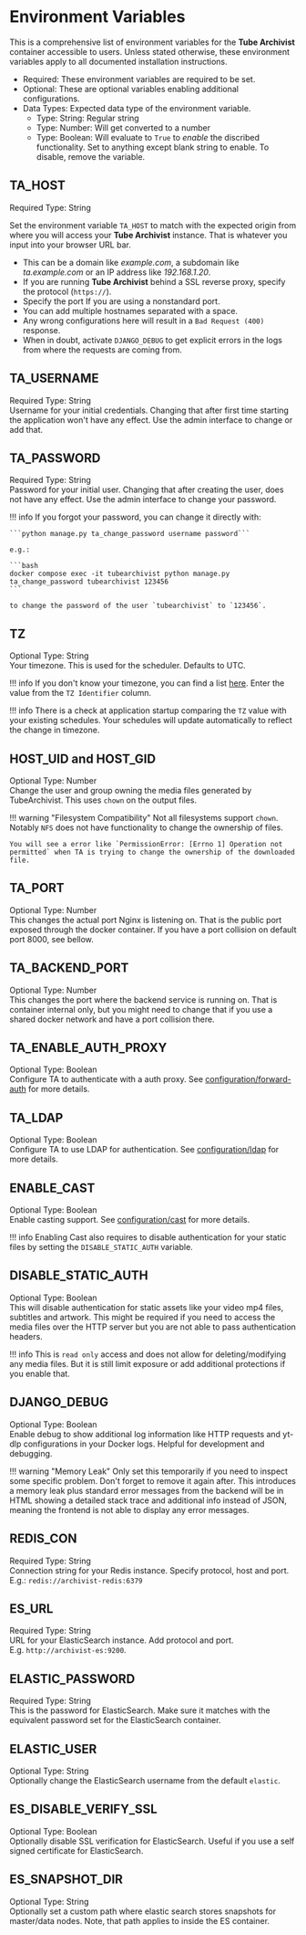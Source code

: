 # Environment Variables

This is a comprehensive list of environment variables for the **Tube Archivist** container accessible to users. Unless stated otherwise, these environment variables apply to all documented installation instructions.

- <span class="tag-alert">Required</span>: These environment variables are required to be set.
- <span class="tag-optional">Optional</span>: These are optional variables enabling additional configurations.
- Data Types: Expected data type of the environment variable.
    - <span class="tag-neutral">Type: String</span>: Regular string
    - <span class="tag-neutral">Type: Number</span>: Will get converted to a number
    - <span class="tag-neutral">Type: Boolean</span>: Will evaluate to `True` to _enable_ the discribed functionality. Set to anything except blank string to enable. To disable, remove the variable.

## TA_HOST
<span class="tag-alert">Required</span>
<span class="tag-neutral">Type: String</span>

Set the environment variable `TA_HOST` to match with the expected origin from where you will access your **Tube Archivist** instance. That is whatever you input into your browser URL bar.   

- This can be a domain like *example.com*, a subdomain like *ta.example.com* or an IP address like *192.168.1.20*.
- If you are running **Tube Archivist** behind a SSL reverse proxy, specify the protocol (`https://`).
- Specify the port If you are using a nonstandard port.
- You can add multiple hostnames separated with a space.
- Any wrong configurations here will result in a `Bad Request (400)` response.
- When in doubt, activate `DJANGO_DEBUG` to get explicit errors in the logs from where the requests are coming from.

## TA_USERNAME
<span class="tag-alert">Required</span>
<span class="tag-neutral">Type: String</span>  
Username for your initial credentials. Changing that after first time starting the application won't have any effect. Use the admin interface to change or add that.

## TA_PASSWORD
<span class="tag-alert">Required</span>
<span class="tag-neutral">Type: String</span>  
Password for your initial user. Changing that after creating the user, does not have any effect. Use the admin interface to change your password.

!!! info
    If you forgot your password, you can change it directly with:
    
    ```python manage.py ta_change_password username password```
    
    e.g.:

    ```bash
    docker compose exec -it tubearchivist python manage.py ta_change_password tubearchivist 123456
    ```

    to change the password of the user `tubearchivist` to `123456`.

## TZ
<span class="tag-optional">Optional</span>
<span class="tag-neutral">Type: String</span>  
Your timezone. This is used for the scheduler. Defaults to UTC.

!!! info
    If you don't know your timezone, you can find a list [here](https://en.wikipedia.org/wiki/List_of_tz_database_time_zones#List). Enter the value from the `TZ Identifier` column. 

!!! info
    There is a check at application startup comparing the `TZ` value with your existing schedules. Your schedules will update automatically to reflect the change in timezone.

## HOST_UID and HOST_GID
<span class="tag-optional">Optional</span>
<span class="tag-neutral">Type: Number</span>  
Change the user and group owning the media files generated by TubeArchivist. This uses `chown` on the output files. 

!!! warning "Filesystem Compatibility"
	Not all filesystems support `chown`. Notably `NFS` does not have functionality to change the ownership of files.  

    You will see a error like `PermissionError: [Errno 1] Operation not permitted` when TA is trying to change the ownership of the downloaded file.

## TA_PORT
<span class="tag-optional">Optional</span>
<span class="tag-neutral">Type: Number</span>  
This changes the actual port Nginx is listening on. That is the public port exposed through the docker container. If you have a port collision on default port 8000, see bellow.

## TA_BACKEND_PORT
<span class="tag-optional">Optional</span>
<span class="tag-neutral">Type: Number</span>  
This changes the port where the backend service is running on. That is container internal only, but you might need to change that if you use a shared docker network and have a port collision there.

## TA_ENABLE_AUTH_PROXY
<span class="tag-optional">Optional</span>
<span class="tag-neutral">Type: Boolean</span>  
Configure TA to authenticate with a auth proxy. See [configuration/forward-auth](../configuration/forward-auth.md) for more details.

## TA_LDAP
<span class="tag-optional">Optional</span>
<span class="tag-neutral">Type: Boolean</span>  
Configure TA to use LDAP for authentication. See [configuration/ldap](../configuration/ldap.md) for more details.

## ENABLE_CAST
<span class="tag-optional">Optional</span>
<span class="tag-neutral">Type: Boolean</span>  
Enable casting support. See [configuration/cast](../configuration/cast.md) for more details.

!!! info
    Enabling Cast also requires to disable authentication for your static files by setting the `DISABLE_STATIC_AUTH` variable.

## DISABLE_STATIC_AUTH
<span class="tag-optional">Optional</span>
<span class="tag-neutral">Type: Boolean</span>  
This will disable authentication for static assets like your video mp4 files, subtitles and artwork. This might be required if you need to access the media files over the HTTP server but you are not able to pass authentication headers.

!!! info
    This is `read only` access and does not allow for deleting/modifying any media files. But it is still limit exposure or add additional protections if you enable that.

## DJANGO_DEBUG
<span class="tag-optional">Optional</span>
<span class="tag-neutral">Type: Boolean</span>  
Enable debug to show additional log information like HTTP requests and yt-dlp configurations in your Docker logs. Helpful for development and debugging.

!!! warning "Memory Leak"
    Only set this temporarily if you need to inspect some specific problem. Don't forget to remove it again after. This introduces a memory leak plus standard error messages from the backend will be in HTML showing a detailed stack trace and additional info instead of JSON, meaning the frontend is not able to display any error messages.

## REDIS_CON
<span class="tag-alert">Required</span>
<span class="tag-neutral">Type: String</span>  
Connection string for your Redis instance. Specify protocol, host and port.
E.g.: `redis://archivist-redis:6379`

## ES_URL
<span class="tag-alert">Required</span>
<span class="tag-neutral">Type: String</span>  
URL for your ElasticSearch instance. Add protocol and port.  
E.g. `http://archivist-es:9200`.

## ELASTIC_PASSWORD
<span class="tag-alert">Required</span>
<span class="tag-neutral">Type: String</span>  
This is the password for ElasticSearch. Make sure it matches with the equivalent password set for the ElasticSearch container.

## ELASTIC_USER
<span class="tag-optional">Optional</span>
<span class="tag-neutral">Type: String</span>  
Optionally change the ElasticSearch username from the default `elastic`.

## ES_DISABLE_VERIFY_SSL
<span class="tag-optional">Optional</span>
<span class="tag-neutral">Type: Boolean</span>  
Optionally disable SSL verification for ElasticSearch. Useful if you use a self signed certificate for ElasticSearch.

## ES_SNAPSHOT_DIR
<span class="tag-optional">Optional</span>
<span class="tag-neutral">Type: String</span>  
Optionally set a custom path where elastic search stores snapshots for master/data nodes. Note, that path applies to inside the ES container.
